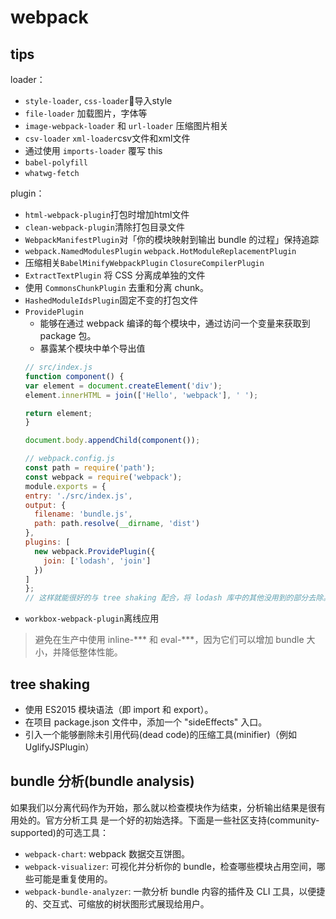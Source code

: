 # webpack

## tips

loader：
- `style-loader`, `css-loader`导入style
- `file-loader` 加载图片，字体等
- `image-webpack-loader` 和 `url-loader` 压缩图片相关
- `csv-loader` `xml-loader`csv文件和xml文件
- 通过使用 `imports-loader` 覆写 this
- `babel-polyfill`
- `whatwg-fetch`

plugin：
- `html-webpack-plugin`打包时增加html文件
- `clean-webpack-plugin`清除打包目录文件
- `WebpackManifestPlugin`对「你的模块映射到输出 bundle 的过程」保持追踪
- `webpack.NamedModulesPlugin` `webpack.HotModuleReplacementPlugin`
- 压缩相关`BabelMinifyWebpackPlugin` `ClosureCompilerPlugin`
- `ExtractTextPlugin` 将 CSS 分离成单独的文件
- 使用 `CommonsChunkPlugin` 去重和分离 chunk。
- `HashedModuleIdsPlugin`固定不变的打包文件
- `ProvidePlugin`
    - 能够在通过 webpack 编译的每个模块中，通过访问一个变量来获取到 package 包。
    - 暴露某个模块中单个导出值
    ```javascript
    // src/index.js
  function component() {
    var element = document.createElement('div');
    element.innerHTML = join(['Hello', 'webpack'], ' ');

    return element;
  }

  document.body.appendChild(component());

  // webpack.config.js
  const path = require('path');
  const webpack = require('webpack');
  module.exports = {
    entry: './src/index.js',
    output: {
      filename: 'bundle.js',
      path: path.resolve(__dirname, 'dist')
    },
    plugins: [
      new webpack.ProvidePlugin({
        join: ['lodash', 'join']
      })
    ]
  };
    // 这样就能很好的与 tree shaking 配合，将 lodash 库中的其他没用到的部分去除。
    ```
- `workbox-webpack-plugin`离线应用

> 避免在生产中使用 inline-*** 和 eval-***，因为它们可以增加 bundle 大小，并降低整体性能。

## tree shaking
- 使用 ES2015 模块语法（即 import 和 export）。
- 在项目 package.json 文件中，添加一个 "sideEffects" 入口。
- 引入一个能够删除未引用代码(dead code)的压缩工具(minifier)（例如 UglifyJSPlugin）

## bundle 分析(bundle analysis)
如果我们以分离代码作为开始，那么就以检查模块作为结束，分析输出结果是很有用处的。官方分析工具 是一个好的初始选择。下面是一些社区支持(community-supported)的可选工具：

- `webpack-chart`: webpack 数据交互饼图。
- `webpack-visualizer`: 可视化并分析你的 bundle，检查哪些模块占用空间，哪些可能是重复使用的。
- `webpack-bundle-analyzer`: 一款分析 bundle 内容的插件及 CLI 工具，以便捷的、交互式、可缩放的树状图形式展现给用户。